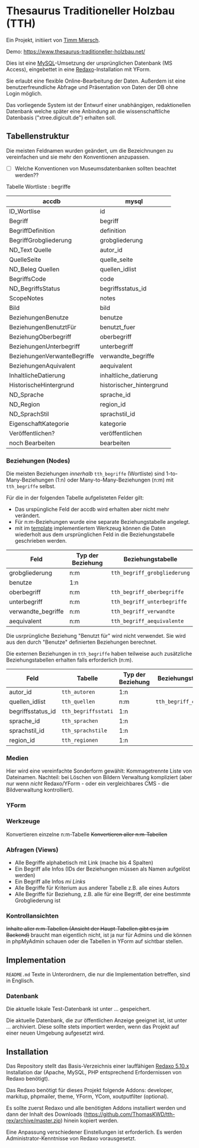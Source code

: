# Thesaurus Traditioneller Holzbau (TTH)

Ein Projekt, initiiert von [Timm Miersch](mailto:timm.miersch@googlemail.com).

Demo: https://www.thesaurus-traditioneller-holzbau.net/

Dies ist eine [MySQL](https://de.wikipedia.org/wiki/MySQL)-Umsetzung der ursprünglichen Datenbank (MS Access), eingebettet in eine [Redaxo](https://www.redaxo.org)-Installation mit YForm.

Sie erlaubt eine flexible Online-Bearbeitung der Daten. Außerdem ist eine benutzerfreundliche Abfrage und Präsentation von Daten der DB ohne Login möglich.

Das vorliegende System ist der Entwurf einer unabhängigen, redaktionellen Datenbank welche später eine Anbindung an die wissenschaftliche Datenbasis ("xtree.digicult.de") erhalten soll.



## Tabellenstruktur

Die meisten Feldnamen wurden geändert, um die Bezeichnungen zu vereinfachen und sie mehr den Konventionen anzupassen. 

* [ ] Welche Konventionen von Museumsdatenbanken sollten beachtet werden??

Tabelle Wortliste : begriffe

|accdb | mysql|
|------|-------|
|ID_Wortlise | id|
|Begriff | begriff|
|BegriffDefinition | definition|
|BegriffGrobgliederung | grobgliederung|
|ND_Text Quelle | autor_id|
|QuelleSeite | quelle_seite|
|ND_Beleg Quellen | quellen_idlist|
|BegriffsCode | code|
|ND_BegriffsStatus | begriffsstatus_id|
|ScopeNotes | notes|
|Bild | bild|
|BeziehungenBenutze | benutze|
|BeziehungenBenutztFür | benutzt_fuer|
|BeziehungOberbegriff | oberbegriff|
|BeziehungenUnterbegriff | unterbegriff|
|BeziehungenVerwanteBegriffe | verwandte_begriffe ||
|BeziehungenAquivalent | aequivalent|
|InhaltlicheDatierung | inhaltliche_datierung|
|HistorischeHintergrund | historischer_hintergrund|
|ND_Sprache | sprache_id|
|ND_Region | region_id|
|ND_SprachStil | sprachstil_id|
|EigenschaftKategorie | kategorie|
|Veröffentlichen? | veröffentlichen|
|noch Bearbeiten | bearbeiten|

### Beziehungen (Nodes)

Die meisten Beziehungen *innerhalb* `tth_begriffe` (Wortliste) sind 1-to-Many-Beziehungen (1:n) oder Many-to-Many-Beziehungen (n:m) mit `tth_begriffe` selbst.

Für die in der folgenden Tabelle aufgelisteten Felder gilt:

* Das urspüngliche Feld der accdb wird erhalten aber nicht mehr verändert. 
* Für n:m-Beziehungen wurde eine separate Beziehungstabelle angelegt.
* mit im [template](./theme/private/redaxo/templates/Basis%20[2]/2.Basis.template.php) implementiertem Werkzeug können die Daten wiederholt aus dem ursprünglichen Feld in die Beziehungstabelle geschrieben werden.

|Feld|Typ der Beziehung|Beziehungstabelle|
|---|---|---|
|grobgliederung|n:m|`tth_begriff_grobgliederung`|
|benutze|1:n||
|oberbegriff|n:m|`tth_begriff_oberbegriffe`|
|unterbegriff|n:m|`tth_begriff_unterbegriffe`|
|verwandte_begriffe|n:m|`tth_begriff_verwandte`|
|aequivalent|n:m|`tth_begriff_aequivalente`|

Die usrprüngliche Beziehung "Benutzt für" wird nicht verwendet. Sie wird aus den durch "Benutze" definierten Beziehungen berechnet.

Die externen Beziehungen in `tth_begriffe` haben teilweise auch zusätzliche Beziehungstabellen erhalten falls erforderlich (n:m).

|Feld|Tabelle|Typ der Beziehung|Beziehungstabelle|
|---|---|---|---|
|autor_id| `tth_autoren`| 1:n ||
|quellen_idlist| `tth_quellen`| n:m |`tth_begriff_quellen`|
|begriffsstatus_id| `tth_begriffsstati`| 1:n ||
|sprache_id| `tth_sprachen`| 1:n ||
|sprachstil_id| `tth_sprachstile`| 1:n ||
|region_id| `tth_regionen`| 1:n ||

### Medien

Hier wird eine vereinfachte Sonderform gewählt: Kommagetrennte Liste von Dateinamen. Nachteil: bei Löschen von Bildern Verwaltung kompliziert (aber nur wenn *nicht* Redaxo/YForm - oder ein vergleichbares CMS - die Bildverwaltung kontrolliert).

### YForm 

### Werkzeuge

Konvertieren einzelne n:m-Tabelle
~~Konvertieren aller n:m-Tabellen~~

### Abfragen (Views)

* Alle Begriffe alphabetisch mit Link (mache bis 4 Spalten)
* Ein Begriff alle Infos (IDs der Beziehungen müssen als Namen aufgelöst werden)
* Ein Begriff alle Infos *mi Links*
* Alle Begriffe für Kriterium aus anderer Tabelle z.B. alle eines Autors
* Alle Begriffe für Beziehung, z.B. alle für eine Begriff, der eine bestimmte Grobgliederung ist

### Kontrollansichten

~~Inhalte aller n:m-Tabellen (Ansicht der Haupt-Tabellen gibt es ja im Backend)~~
braucht man eigentlich nicht, ist ja nur für Admins und die können in phpMyAdmin schauen oder die Tabellen in YForm auf sichtbar stellen.

## Implementation

`README.md` Texte in Unterordnern, die nur die Implementation betreffen, sind in Englisch.

### Datenbank

Die aktuelle lokale Test-Datenbank ist unter ... gespeichert.

Die aktuelle Datenbank, die zur öffentlichen Anzeige geeignet ist, ist unter ... archiviert. Diese sollte stets importiert werden, wenn das Projekt auf einer neuen Umgebung aufgesetzt wird.


## Installation

Das Repository stellt das Basis-Verzeichnis einer lauffähigen [Redaxo 5.10.x](https://redaxo.org/download/core/) Installation dar (Apache, MySQL, PHP entsprechend Erfordernissen von Redaxo benötigt).

Das Redaxo benötigt für dieses Projekt folgende Addons: developer, markitup, phpmailer, theme, YForm, YCom, xoutputfilter (optional).

Es sollte zuerst Redaxo und alle benötigten Addons installiert werden und dann der Inhalt des Downloads (https://github.com/ThomasKWD/tth-rex/archive/master.zip) hinein kopiert werden.

Eine Anpassung verschiedener Einstellungen ist erforderlich. Es werden Administrator-Kenntnisse von Redaxo vorausgesetzt.